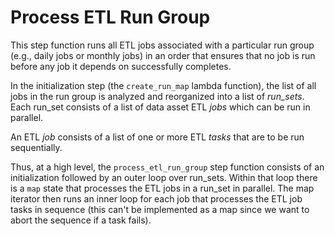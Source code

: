 # Process ETL Run Group
This step function runs all ETL jobs associated with a particular run group (e.g., daily jobs or monthly jobs) in an order that ensures that no job is run before any job it depends on successfully completes.

In the initialization step (the ```create_run_map``` lambda function), the list of all jobs in the run group is analyzed and reorganized into a list of _run_sets_. Each run_set consists of a list of data asset ETL _jobs_ which can be run in parallel. 

An ETL _job_ consists of a list of one or more ETL _tasks_ that are to be run sequentially.

Thus, at a high level, the ```process_etl_run_group``` step function consists of an initialization followed by an outer loop over run_sets. Within that loop there is a ```map``` state that processes the ETL jobs in a run_set in parallel. The map iterator then runs an inner loop for each job that processes the ETL job tasks in sequence (this can't be implemented as a map since we want to abort the sequence if a task fails).
